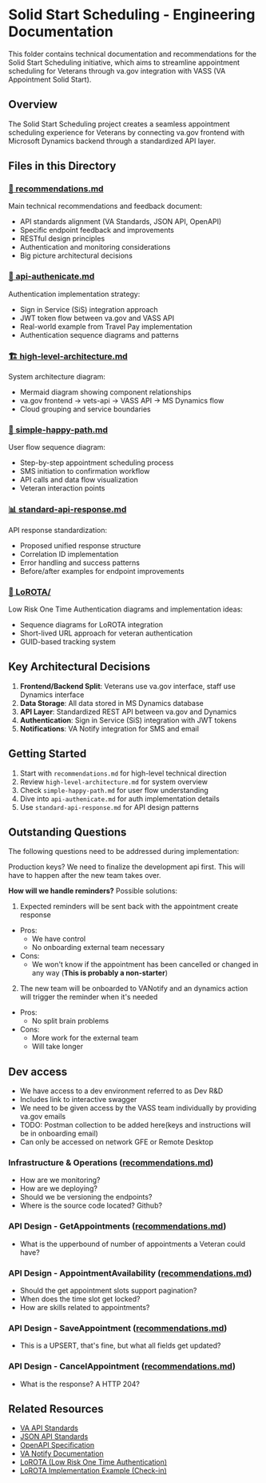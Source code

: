 # Solid Start Scheduling - Engineering Documentation

This folder contains technical documentation and recommendations for the Solid Start Scheduling initiative, which aims to streamline appointment scheduling for Veterans through va.gov integration with VASS (VA Appointment Solid Start).

## Overview

The Solid Start Scheduling project creates a seamless appointment scheduling experience for Veterans by connecting va.gov frontend with Microsoft Dynamics backend through a standardized API layer.

## Files in this Directory

### [📝 recommendations.md](./recommendations.md)

Main technical recommendations and feedback document:

- API standards alignment (VA Standards, JSON API, OpenAPI)
- Specific endpoint feedback and improvements
- RESTful design principles
- Authentication and monitoring considerations
- Big picture architectural decisions

### [🔐 api-authenicate.md](./api-authenicate.md)

Authentication implementation strategy:

- Sign in Service (SiS) integration approach
- JWT token flow between va.gov and VASS API
- Real-world example from Travel Pay implementation
- Authentication sequence diagrams and patterns

### [🏗️ high-level-architecture.md](./high-level-architecture.md)

System architecture diagram:

- Mermaid diagram showing component relationships
- va.gov frontend → vets-api → VASS API → MS Dynamics flow
- Cloud grouping and service boundaries

### [🔄 simple-happy-path.md](./simple-happy-path.md)

User flow sequence diagram:

- Step-by-step appointment scheduling process
- SMS initiation to confirmation workflow
- API calls and data flow visualization
- Veteran interaction points

### [📊 standard-api-response.md](./standard-api-response.md)

API response standardization:

- Proposed unified response structure
- Correlation ID implementation
- Error handling and success patterns
- Before/after examples for endpoint improvements

### [🔗 LoROTA/](./LoROTA/)

Low Risk One Time Authentication diagrams and implementation ideas:

- Sequence diagrams for LoROTA integration
- Short-lived URL approach for veteran authentication
- GUID-based tracking system

## Key Architectural Decisions

1. **Frontend/Backend Split**: Veterans use va.gov interface, staff use Dynamics interface
2. **Data Storage**: All data stored in MS Dynamics database
3. **API Layer**: Standardized REST API between va.gov and Dynamics
4. **Authentication**: Sign in Service (SiS) integration with JWT tokens
5. **Notifications**: VA Notify integration for SMS and email

## Getting Started

1. Start with `recommendations.md` for high-level technical direction
2. Review `high-level-architecture.md` for system overview
3. Check `simple-happy-path.md` for user flow understanding
4. Dive into `api-authenicate.md` for auth implementation details
5. Use `standard-api-response.md` for API design patterns

## Outstanding Questions

The following questions need to be addressed during implementation:

Production keys?
We need to finalize the development api first. This will have to happen after the new team takes over.

**How will we handle reminders?**
Possible solutions:

1. Expected reminders will be sent back with the appointment create response
  - Pros:
    - We have control
    - No onboarding external team necessary
  - Cons:
    - We won't know if the appointment has been cancelled or changed in any way (**This is probably a non-starter**)
2. The new team will be onboarded to VANotify and an dynamics action will trigger the reminder when it's needed
  - Pros:
    - No split brain problems
  - Cons:
    - More work for the external team
    - Will take longer
   


## Dev access

- We have access to a dev environment referred to as Dev R&D
- Includes link to interactive swagger
- We need to be given access by the VASS team individually by providing va.gov emails
- TODO: Postman collection to be added here(keys and instructions will be in onboarding email)
- Can only be accessed on network GFE or Remote Desktop

### Infrastructure & Operations ([recommendations.md](./recommendations.md))

- How are we monitoring?
- How are we deploying?
- Should we be versioning the endpoints?
- Where is the source code located? Github?

### API Design - GetAppointments ([recommendations.md](./recommendations.md))

- What is the upperbound of number of appointments a Veteran could have?

### API Design - AppointmentAvailability ([recommendations.md](./recommendations.md))

- Should the get appointment slots support pagination?
- When does the time slot get locked?
- How are skills related to appointments?

### API Design - SaveAppointment ([recommendations.md](./recommendations.md))

- This is a UPSERT, that's fine, but what all fields get updated?

### API Design - CancelAppointment ([recommendations.md](./recommendations.md))

- What is the response? A HTTP 204?

## Related Resources

- [VA API Standards](https://code.va.gov/docs/default/component/va-api-standards/)
- [JSON API Standards](https://jsonapi.org/)
- [OpenAPI Specification](https://swagger.io/specification/)
- [VA Notify Documentation](https://github.com/department-of-veterans-affairs/va.gov-team/blob/master/products/va-notify/README.md)
- [LoROTA (Low Risk One Time Authentication)](https://github.com/department-of-veterans-affairs/lorota)
- [LoROTA Implementation Example (Check-in)](../../../../../../health-care/checkin/engineering/lorota/)
